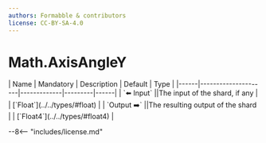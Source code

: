 ```yaml
---
authors: Formabble & contributors
license: CC-BY-SA-4.0
---
```



# Math.AxisAngleY

<div class="sh-parameters" markdown="1">
| Name | Mandatory | Description | Default | Type |
|------|---------------------|-------------|---------|------|
| `⬅️ Input` ||The input of the shard, if any | | [`Float`](../../types/#float) |
| `Output ➡️` ||The resulting output of the shard | | [`Float4`](../../types/#float4) |

</div>



--8<-- "includes/license.md"

